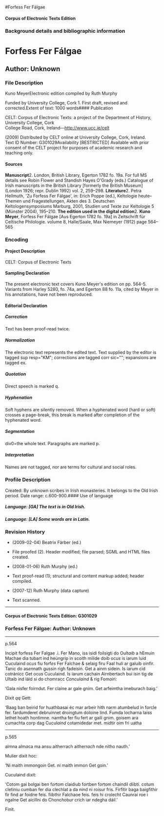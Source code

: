 

#Forfess Fer Fálgae


<!-- // 
 function footNote(link) {
 openpopup = window.open(link,"openpopup","width=512,height=128,left=256,top=256,resizable=no,scrollbars=1,menubar=1,statusbar=0,toolbar=0");
}
// -->



#### Corpus of Electronic Texts Edition


### Background details and bibliographic information


Forfess Fer Fálgae
==================


Author: Unknown
---------------


### File Description

Kuno MeyerElectronic edition compiled by Ruth Murphy

Funded by University College, Cork 1. First draft, revised and corrected.Extent of text: 1000 words#### Publication


CELT: Corpus of Electronic Texts: a project of the Department of History, University College, Cork  
College Road, Cork, Ireland—http://www.ucc.ie/celt

 (2009) Distributed by CELT online at University College, Cork, Ireland.  
Text ID Number: G301029Availability [RESTRICTED] 
Available with prior consent of the CELT project for purposes of academic research and teaching only.


#### Sources


**Manuscript**2. London, British Library, Egerton 1782 fo. 19a. For full MS details see Robin Flower and Standish Hayes O'Grady (eds.) Catalogue of Irish manuscripts in the British Library [formerly the British Museum] (London 1926; repr. Dublin 1992) vol. 2, 259–298.
**Literature**2. Petra Hellmuth, 'Zu Forfess Fer Fálgae', in: Erich Poppe (ed.), Keltologie heute–Themen und Fragestellungen, Akten des 3. Deutschen Keltologensymposiums Marburg, 2001, Studien und Texte zur Keltologie 5 (Münster 2004), 195–210.
**The edition used in the digital edition**2. **Kuno Meyer**, Forfess Fer Fálgae [Aus Egerton 1782 fo. 19a] in Zeitschrift für Celtische Philologie. volume 8, Halle/Saale, Max Niemeyer (1912) page 564–565

### Encoding


#### Project Description


CELT: Corpus of Electronic Texts


#### Sampling Declaration


The present electronic text covers Kuno Meyer's edition on pp. 564-5. Variants from Harley 5280, fo. 74a, and Egerton 88 fo. 11a, cited by Meyer in his annotations, have not been reproduced.


#### Editorial Declaration


##### Correction


Text has been proof-read twice.


##### Normalization


The electronic text represents the edited text. Text supplied by the editor is tagged sup resp="KM"; corrections are tagged corr sic=""; expansions are tagged ex.


##### Quotation


Direct speech is marked q.


##### Hyphenation


Soft hyphens are silently removed. When a hyphenated word (hard or soft) crosses a page-break, this break is marked after completion of the hyphenated word.


##### Segmentation


div0=the whole text. Paragraphs are marked p.


##### Interpretation


Names are not tagged, nor are terms for cultural and social roles.


### Profile Description


Created: By unknown scribes in Irish monasteries. It belongs to the Old Irish period. Date range: c.600-900.#### Use of language


##### Language: [GA] The text is in Old Irish.


##### Language: [LA] Some words are in Latin.


### Revision History


* (2009-02-04) Beatrix Färber (ed.)

* File proofed (2). Header modified; file parsed; SGML and HTML files created.
* (2008-01-06) Ruth Murphy (ed.)

* Text proof-read (1); structural and content markup added; header compiled.
* (2007-12) Ruth Murphy (data capture)

* Text scanned.




---


#### Corpus of Electronic Texts Edition: G301029


### Forfess Fer Fálgae: Author: Unknown




---

p.564


Incipit forfess Fer Falgae .i. Fer Mano, iss isidi foilsigti do Oult*aib* a hEmuin Machae dia tubart ind heúngrip in scoith milide doib oc*us* is iarum luid Cuculaind oc*us* fiu fo*r*f*es* Fer Falchae & selaig firu Faal huli ar galuib oinfir. Tanic do as*en*nath gussin righ fadeisin. Get a ainm sidein. Is íarum cid cotránicc Get oc*us* Cuculaind. Is iarum cachain Airnbertach bui isin tig de Ultaib ind láid si do chomracc *Conculaind* & rig Fom*oir*i:


‘Gala nisfer foirndut. Fer claine ar gale gnim. Get arfeimtha imeburach baig.’


Dixit *qq* Gett:


‘Baag ban beirid f*or* huathbasai éc mar arbeir hith nar*m* atumbelud in f*or*cle fer. fardumderet debruinnet droingtum doloine lind. Fumda locharna laiss lethet hoath hontimne. namtha fer fiu fert ar gaili gnim. goisem ara cumachta corp dag Cucul*aind* cotamidedar met. midtir oim fri uatha



---

p.565



almna alm*a*ca ma ansu aitherrach aitherr*ach* nde nitho nauth.’


Mulier dixit hoc:


‘Ni maith immongoi*n* Get. ni maith immon Get goin.’


Cuculaind dixit:


‘Cotom gai bolgai be*n* f*or*tom claidiub f*or*tbe*n* f*or*tom chaindil díibti. cotum cletiniu cu*m*ban fer dia clechlat a da nind ni roisur fris. Firfitir baga baigfithir fir find ar foidne feis. fíibthir Falchaoe feis. feis hi crolecht Caunrai roe i *n*galne Get aicillni do Chonc*ho*b*ur* crich iar ndegha dáil.’


Finit.









